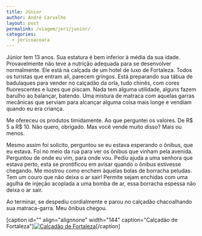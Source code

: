 ```yaml
---
title: Júnior
author: André Carvalho
layout: post
permalink: /viagem/jeri/junior/
categories:
  - jericoacoara
---
```


Júnior tem 13 anos. Sua estatura é bem inferior à média da sua idade. Provavelmente não teve a nutrição adequada para se desenvolver normalmente. Ele está na calçada de um hotel de luxo de Fortaleza. Todos os turistas que entram ali, parecem gringos. Está preparando sua tábua de badulaques para vender no calçadão da orla, tudo chinês, com cores fluorescentes e luzes que piscam. Nada tem alguma utilidade, alguns fazem barulho ao balançar, batendo. Uma mistura de matraca com aquelas garras mecânicas que serviam para alcançar alguma coisa mais longe e vendiam quando eu era criança.

Me ofereceu os produtos timidamente. Ao que perguntei os valores. De R$ 5 a R$ 10. Não quero, obrigado. Mas você vende muito disso? Mais ou menos.

Mesmo assim foi solícito, perguntou se eu estava esperando o ônibus, que eu estava. Foi no meio da rua para ver os ônibus que vinham pela avenida. Perguntou de onde eu vim, para onde vou. Pediu ajuda a uma senhora que estava perto, esta se prontificou em avisar quando o ônibus estivesse chegando. Me mostrou como enchem àquelas bolas de borracha peludas. Tem um couro que não deixa o ar sair! Permite sejam enchidas com uma agulha de injeção acoplada a uma bomba de ar, essa borracha espessa não deixa o ar sair.

Ao terminar, se despediu cordialmente e parou no calçadão chacoalhando sua matraca-garra. Meu ônibus chegou.

[caption id="" align="alignnone" width="144" caption="Calçadão de Fortaleza"][![Calçadão de Fortaleza](http://lh3.ggpht.com/_JuBpsdKKJ8w/TLaRF6K5TQI/AAAAAAAACCQ/LzsEbnB0e8c/s144/DSC04721.JPG)](http://picasaweb.google.com/lh/photo/Hcv1rGxHFFxNMdTUEtlQ6Q?feat=embedwebsite)[/caption]
